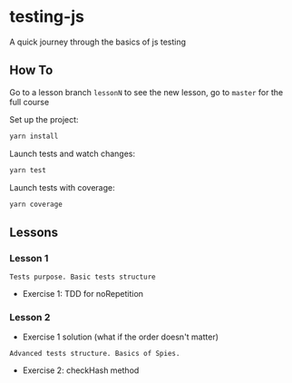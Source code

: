 # testing-js

A quick journey through the basics of js testing

## How To

Go to a lesson branch `lessonN` to see the new lesson, go to `master` for the full course

Set up the project:
```bash
yarn install
```

Launch tests and watch changes:
```bash
yarn test
```

Launch tests with coverage:
```bash
yarn coverage
```

## Lessons

### Lesson 1

`Tests purpose. Basic tests structure`

- Exercise 1: TDD for noRepetition

### Lesson 2

- Exercise 1 solution (what if the order doesn't matter)

`Advanced tests structure. Basics of Spies.`

- Exercise 2: checkHash method
